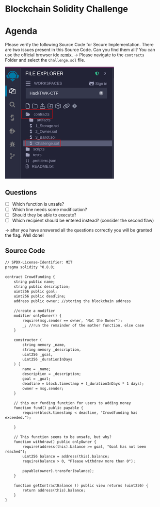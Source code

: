 # Blockchain Solidity Challenge

# Agenda
Please verify the following Source Code for Secure Implementation.
There are two issues present in this Source Code. 
Can you find them all? You can use the official browser ide [remix](https://remix.ethereum.org/#lang=en&optimize=false&runs=200&evmVersion=null&version=soljson-v0.8.26+commit.8a97fa7a.js). 
-> Please navigate to the `contracts` Folder and select the `Challenge.sol` file.

![remix](media/remix.png)

## Questions
- [ ]  Which function is unsafe?
- [ ]  Which line needs some modification?
- [ ]  Should they be able to execute?
- [ ]  Which recipient should be entered instead? (consider the second flaw)

-> after you have answered all the questions correctly you will be granted the flag. Well done!

## Source Code
```solidity
// SPDX-License-Identifier: MIT
pragma solidity ^0.8.0;

contract Crowdfunding {
    string public name;
    string public description;
    uint256 public goal; 
    uint256 public deadline;
    address public owner; //storing the blockchain address 

    //create a modifier
    modifier onlyOwner() {
        require(msg.sender == owner, "Not the Owner");
        _; //run the remainder of the mother function, else case
    }

    constructor (
        string memory _name,
        string memory _description,
        uint256 _goal,
        uint256 _durationInDays
    ) {
        name = _name;
        description = _description;
        goal = _goal;
        deadline = block.timestamp + (_durationInDays * 1 days);
        owner = msg.sender;
    }

    // this our funding function for users to adding money
    function fund() public payable {
        require(block.timestamp < deadline, "Crowdfunding has exceeded.");

    }

    // This function seems to be unsafe, but why?
    function withdraw() public onlyOwner {
        require(address(this).balance >= goal, "Goal has not been reached");
        uint256 balance = address(this).balance;
        require(balance > 0, "Please withdraw more than 0");

        payable(owner).transfer(balance);
    }

    function getContractBalance () public view returns (uint256) {
        return address(this).balance;
    }
}
```
